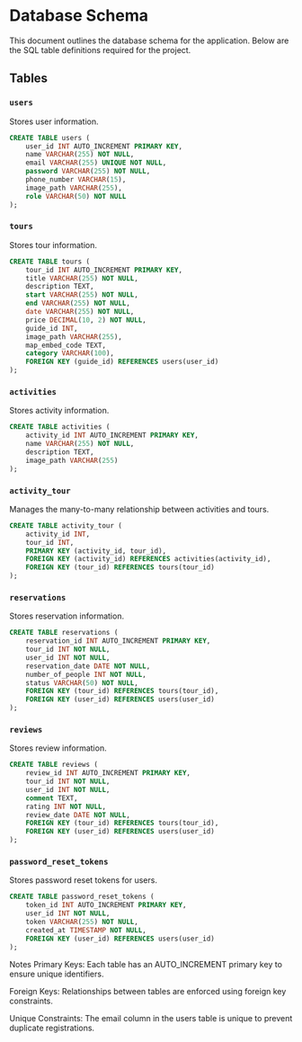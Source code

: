 # Database Schema

This document outlines the database schema for the application. Below are the SQL table definitions required for the project.

## Tables

### `users`
Stores user information.

```sql
CREATE TABLE users (
    user_id INT AUTO_INCREMENT PRIMARY KEY,
    name VARCHAR(255) NOT NULL,
    email VARCHAR(255) UNIQUE NOT NULL,
    password VARCHAR(255) NOT NULL,
    phone_number VARCHAR(15),
    image_path VARCHAR(255),
    role VARCHAR(50) NOT NULL
);
```
### `tours`
Stores tour information.

```sql
CREATE TABLE tours (
    tour_id INT AUTO_INCREMENT PRIMARY KEY,
    title VARCHAR(255) NOT NULL,
    description TEXT,
    start VARCHAR(255) NOT NULL,
    end VARCHAR(255) NOT NULL,
    date VARCHAR(255) NOT NULL,
    price DECIMAL(10, 2) NOT NULL,
    guide_id INT,
    image_path VARCHAR(255),
    map_embed_code TEXT,
    category VARCHAR(100),
    FOREIGN KEY (guide_id) REFERENCES users(user_id)
);
```
### `activities`
Stores activity information.

```sql
CREATE TABLE activities (
    activity_id INT AUTO_INCREMENT PRIMARY KEY,
    name VARCHAR(255) NOT NULL,
    description TEXT,
    image_path VARCHAR(255)
);
```
### `activity_tour`
Manages the many-to-many relationship between activities and tours.

```sql
CREATE TABLE activity_tour (
    activity_id INT,
    tour_id INT,
    PRIMARY KEY (activity_id, tour_id),
    FOREIGN KEY (activity_id) REFERENCES activities(activity_id),
    FOREIGN KEY (tour_id) REFERENCES tours(tour_id)
);
```
### `reservations`
Stores reservation information.

```sql
CREATE TABLE reservations (
    reservation_id INT AUTO_INCREMENT PRIMARY KEY,
    tour_id INT NOT NULL,
    user_id INT NOT NULL,
    reservation_date DATE NOT NULL,
    number_of_people INT NOT NULL,
    status VARCHAR(50) NOT NULL,
    FOREIGN KEY (tour_id) REFERENCES tours(tour_id),
    FOREIGN KEY (user_id) REFERENCES users(user_id)
);
```
### `reviews`
Stores review information.

```sql
CREATE TABLE reviews (
    review_id INT AUTO_INCREMENT PRIMARY KEY,
    tour_id INT NOT NULL,
    user_id INT NOT NULL,
    comment TEXT,
    rating INT NOT NULL,
    review_date DATE NOT NULL,
    FOREIGN KEY (tour_id) REFERENCES tours(tour_id),
    FOREIGN KEY (user_id) REFERENCES users(user_id)
);
```
### `password_reset_tokens`
Stores password reset tokens for users.

```sql
CREATE TABLE password_reset_tokens (
    token_id INT AUTO_INCREMENT PRIMARY KEY,
    user_id INT NOT NULL,
    token VARCHAR(255) NOT NULL,
    created_at TIMESTAMP NOT NULL,
    FOREIGN KEY (user_id) REFERENCES users(user_id)
);
```
Notes
Primary Keys: Each table has an AUTO_INCREMENT primary key to ensure unique identifiers.

Foreign Keys: Relationships between tables are enforced using foreign key constraints.

Unique Constraints: The email column in the users table is unique to prevent duplicate registrations.
